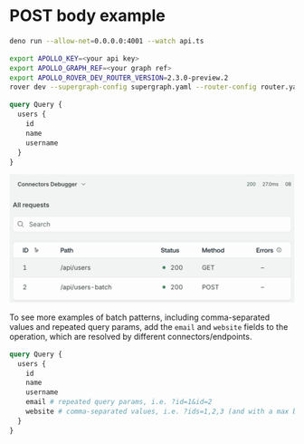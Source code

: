 # POST body example

```sh
deno run --allow-net=0.0.0.0:4001 --watch api.ts
```

```sh
export APOLLO_KEY=<your api key>
export APOLLO_GRAPH_REF=<your graph ref>
export APOLLO_ROVER_DEV_ROUTER_VERSION=2.3.0-preview.2
rover dev --supergraph-config supergraph.yaml --router-config router.yaml
```

```graphql
query Query {
  users {
    id
    name
    username
  }
}
```

![Connectors debugger showing only two requests](./debugger.png)

To see more examples of batch patterns, including comma-separated values and repeated query params, add the `email` and `website` fields to the operation, which are resolved by different connectors/endpoints.

```graphql
query Query {
  users {
    id
    name
    username
    email # repeated query params, i.e. ?id=1&id=2
    website # comma-separated values, i.e. ?ids=1,2,3 (and with a max batch size!)
  }
}
```